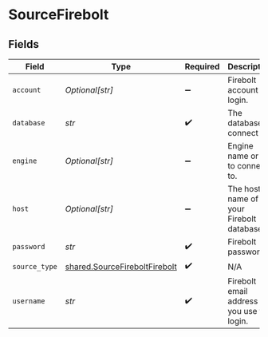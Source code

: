 # SourceFirebolt


## Fields

| Field                                                                          | Type                                                                           | Required                                                                       | Description                                                                    | Example                                                                        |
| ------------------------------------------------------------------------------ | ------------------------------------------------------------------------------ | ------------------------------------------------------------------------------ | ------------------------------------------------------------------------------ | ------------------------------------------------------------------------------ |
| `account`                                                                      | *Optional[str]*                                                                | :heavy_minus_sign:                                                             | Firebolt account to login.                                                     |                                                                                |
| `database`                                                                     | *str*                                                                          | :heavy_check_mark:                                                             | The database to connect to.                                                    |                                                                                |
| `engine`                                                                       | *Optional[str]*                                                                | :heavy_minus_sign:                                                             | Engine name or url to connect to.                                              |                                                                                |
| `host`                                                                         | *Optional[str]*                                                                | :heavy_minus_sign:                                                             | The host name of your Firebolt database.                                       | api.app.firebolt.io                                                            |
| `password`                                                                     | *str*                                                                          | :heavy_check_mark:                                                             | Firebolt password.                                                             |                                                                                |
| `source_type`                                                                  | [shared.SourceFireboltFirebolt](../../models/shared/sourcefireboltfirebolt.md) | :heavy_check_mark:                                                             | N/A                                                                            |                                                                                |
| `username`                                                                     | *str*                                                                          | :heavy_check_mark:                                                             | Firebolt email address you use to login.                                       | username@email.com                                                             |